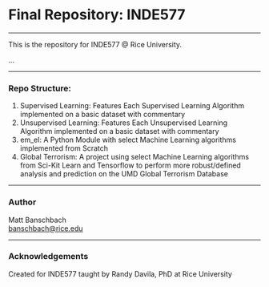 # Final Repository: INDE577
___

This is the repository for INDE577 @ Rice University.

...
___

### Repo Structure:
1. Supervised Learning: Features Each Supervised Learning Algorithm implemented on a basic dataset with commentary
2. Unsupervised Learning: Features Each Unsupervised Learning Algorithm implemented on a basic dataset with commentary
3. em_el: A Python Module with select Machine Learning algorithms implemented from Scratch
4. Global Terrorism: A project using select Machine Learning algorithms from Sci-Kit Learn and Tensorflow to perform more robust/defined analysis and prediction on the UMD Global Terrorism Database 


___

### Author
Matt Banschbach \
banschbach@rice.edu

___

### Acknowledgements

Created for INDE577 taught by Randy Davila, PhD at Rice University
